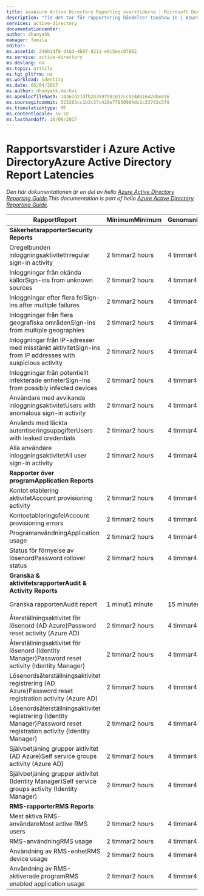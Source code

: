```yaml
---
title: aaaAzure Active Directory Reporting svarstiderna | Microsoft Docs
description: "Tid det tar för rapportering händelser tooshow in i Azure Active Directory"
services: active-directory
documentationcenter: 
author: dhanyahk
manager: femila
editor: 
ms.assetid: 346b14f8-d16d-4b07-8211-e6c5eec07062
ms.service: active-directory
ms.devlang: na
ms.topic: article
ms.tgt_pltfrm: na
ms.workload: identity
ms.date: 05/04/2017
ms.author: dhanyahk;markvi
ms.openlocfilehash: 14367d21dfb28359f991037cc924d416420be456
ms.sourcegitcommit: 523283cc1b3c37c428e77850964dc1c33742c5f0
ms.translationtype: MT
ms.contentlocale: sv-SE
ms.lasthandoff: 10/06/2017
---
```

# <a name="azure-active-directory-report-latencies"></a><span data-ttu-id="e0e21-103">Rapportsvarstider i Azure Active Directory</span><span class="sxs-lookup"><span data-stu-id="e0e21-103">Azure Active Directory Report Latencies</span></span>
<span data-ttu-id="e0e21-104">*Den här dokumentationen är en del av hello [Azure Active Directory Reporting Guide](active-directory-reporting-guide.md).*</span><span class="sxs-lookup"><span data-stu-id="e0e21-104">*This documentation is part of hello [Azure Active Directory Reporting Guide](active-directory-reporting-guide.md).*</span></span>

| <span data-ttu-id="e0e21-105">Rapport</span><span class="sxs-lookup"><span data-stu-id="e0e21-105">Report</span></span> | <span data-ttu-id="e0e21-106">Minimum</span><span class="sxs-lookup"><span data-stu-id="e0e21-106">Minimum</span></span> | <span data-ttu-id="e0e21-107">Genomsnittlig</span><span class="sxs-lookup"><span data-stu-id="e0e21-107">Average</span></span> | <span data-ttu-id="e0e21-108">Maximalt</span><span class="sxs-lookup"><span data-stu-id="e0e21-108">Maximum</span></span> |
| --- | --- | --- | --- |
| <span data-ttu-id="e0e21-109">**Säkerhetsrapporter**</span><span class="sxs-lookup"><span data-stu-id="e0e21-109">**Security Reports**</span></span> | | | |
| <span data-ttu-id="e0e21-110">Oregelbunden inloggningsaktivitet</span><span class="sxs-lookup"><span data-stu-id="e0e21-110">Irregular sign-in activity</span></span> |<span data-ttu-id="e0e21-111">2 timmar</span><span class="sxs-lookup"><span data-stu-id="e0e21-111">2 hours</span></span> |<span data-ttu-id="e0e21-112">4 timmar</span><span class="sxs-lookup"><span data-stu-id="e0e21-112">4 hours</span></span> |<span data-ttu-id="e0e21-113">8 timmar</span><span class="sxs-lookup"><span data-stu-id="e0e21-113">8 hours</span></span> |
| <span data-ttu-id="e0e21-114">Inloggningar från okända källor</span><span class="sxs-lookup"><span data-stu-id="e0e21-114">Sign-ins from unknown sources</span></span> |<span data-ttu-id="e0e21-115">2 timmar</span><span class="sxs-lookup"><span data-stu-id="e0e21-115">2 hours</span></span> |<span data-ttu-id="e0e21-116">4 timmar</span><span class="sxs-lookup"><span data-stu-id="e0e21-116">4 hours</span></span> |<span data-ttu-id="e0e21-117">8 timmar</span><span class="sxs-lookup"><span data-stu-id="e0e21-117">8 hours</span></span> |
| <span data-ttu-id="e0e21-118">Inloggningar efter flera fel</span><span class="sxs-lookup"><span data-stu-id="e0e21-118">Sign-ins after multiple failures</span></span> |<span data-ttu-id="e0e21-119">2 timmar</span><span class="sxs-lookup"><span data-stu-id="e0e21-119">2 hours</span></span> |<span data-ttu-id="e0e21-120">4 timmar</span><span class="sxs-lookup"><span data-stu-id="e0e21-120">4 hours</span></span> |<span data-ttu-id="e0e21-121">8 timmar</span><span class="sxs-lookup"><span data-stu-id="e0e21-121">8 hours</span></span> |
| <span data-ttu-id="e0e21-122">Inloggningar från flera geografiska områden</span><span class="sxs-lookup"><span data-stu-id="e0e21-122">Sign-ins from multiple geographies</span></span> |<span data-ttu-id="e0e21-123">2 timmar</span><span class="sxs-lookup"><span data-stu-id="e0e21-123">2 hours</span></span> |<span data-ttu-id="e0e21-124">4 timmar</span><span class="sxs-lookup"><span data-stu-id="e0e21-124">4 hours</span></span> |<span data-ttu-id="e0e21-125">8 timmar</span><span class="sxs-lookup"><span data-stu-id="e0e21-125">8 hours</span></span> |
| <span data-ttu-id="e0e21-126">Inloggningar från IP-adresser med misstänkt aktivitet</span><span class="sxs-lookup"><span data-stu-id="e0e21-126">Sign-ins from IP addresses with suspicious activity</span></span> |<span data-ttu-id="e0e21-127">2 timmar</span><span class="sxs-lookup"><span data-stu-id="e0e21-127">2 hours</span></span> |<span data-ttu-id="e0e21-128">4 timmar</span><span class="sxs-lookup"><span data-stu-id="e0e21-128">4 hours</span></span> |<span data-ttu-id="e0e21-129">8 timmar</span><span class="sxs-lookup"><span data-stu-id="e0e21-129">8 hours</span></span> |
| <span data-ttu-id="e0e21-130">Inloggningar från potentiellt infekterade enheter</span><span class="sxs-lookup"><span data-stu-id="e0e21-130">Sign-ins from possibly infected devices</span></span> |<span data-ttu-id="e0e21-131">2 timmar</span><span class="sxs-lookup"><span data-stu-id="e0e21-131">2 hours</span></span> |<span data-ttu-id="e0e21-132">4 timmar</span><span class="sxs-lookup"><span data-stu-id="e0e21-132">4 hours</span></span> |<span data-ttu-id="e0e21-133">8 timmar</span><span class="sxs-lookup"><span data-stu-id="e0e21-133">8 hours</span></span> |
| <span data-ttu-id="e0e21-134">Användare med avvikande inloggningsaktivitet</span><span class="sxs-lookup"><span data-stu-id="e0e21-134">Users with anomalous sign-in activity</span></span> |<span data-ttu-id="e0e21-135">2 timmar</span><span class="sxs-lookup"><span data-stu-id="e0e21-135">2 hours</span></span> |<span data-ttu-id="e0e21-136">4 timmar</span><span class="sxs-lookup"><span data-stu-id="e0e21-136">4 hours</span></span> |<span data-ttu-id="e0e21-137">8 timmar</span><span class="sxs-lookup"><span data-stu-id="e0e21-137">8 hours</span></span> |
| <span data-ttu-id="e0e21-138">Används med läckta autentiseringsuppgifter</span><span class="sxs-lookup"><span data-stu-id="e0e21-138">Users with leaked credentials</span></span> |<span data-ttu-id="e0e21-139">2 timmar</span><span class="sxs-lookup"><span data-stu-id="e0e21-139">2 hours</span></span> |<span data-ttu-id="e0e21-140">4 timmar</span><span class="sxs-lookup"><span data-stu-id="e0e21-140">4 hours</span></span> |<span data-ttu-id="e0e21-141">8 timmar</span><span class="sxs-lookup"><span data-stu-id="e0e21-141">8 hours</span></span> |
| <span data-ttu-id="e0e21-142">Alla användare inloggningsaktivitet</span><span class="sxs-lookup"><span data-stu-id="e0e21-142">All user sign-in activity</span></span> |<span data-ttu-id="e0e21-143">2 timmar</span><span class="sxs-lookup"><span data-stu-id="e0e21-143">2 hours</span></span> |<span data-ttu-id="e0e21-144">4 timmar</span><span class="sxs-lookup"><span data-stu-id="e0e21-144">4 hours</span></span> |<span data-ttu-id="e0e21-145">8 timmar</span><span class="sxs-lookup"><span data-stu-id="e0e21-145">8 hours</span></span> |
| <span data-ttu-id="e0e21-146">**Rapporter över program**</span><span class="sxs-lookup"><span data-stu-id="e0e21-146">**Application Reports**</span></span> | | | |
| <span data-ttu-id="e0e21-147">Kontot etablering aktivitet</span><span class="sxs-lookup"><span data-stu-id="e0e21-147">Account provisioning activity</span></span> |<span data-ttu-id="e0e21-148">2 timmar</span><span class="sxs-lookup"><span data-stu-id="e0e21-148">2 hours</span></span> |<span data-ttu-id="e0e21-149">4 timmar</span><span class="sxs-lookup"><span data-stu-id="e0e21-149">4 hours</span></span> |<span data-ttu-id="e0e21-150">8 timmar</span><span class="sxs-lookup"><span data-stu-id="e0e21-150">8 hours</span></span> |
| <span data-ttu-id="e0e21-151">Kontoetableringsfel</span><span class="sxs-lookup"><span data-stu-id="e0e21-151">Account provisioning errors</span></span> |<span data-ttu-id="e0e21-152">2 timmar</span><span class="sxs-lookup"><span data-stu-id="e0e21-152">2 hours</span></span> |<span data-ttu-id="e0e21-153">4 timmar</span><span class="sxs-lookup"><span data-stu-id="e0e21-153">4 hours</span></span> |<span data-ttu-id="e0e21-154">8 timmar</span><span class="sxs-lookup"><span data-stu-id="e0e21-154">8 hours</span></span> |
| <span data-ttu-id="e0e21-155">Programanvändning</span><span class="sxs-lookup"><span data-stu-id="e0e21-155">Application usage</span></span> |<span data-ttu-id="e0e21-156">2 timmar</span><span class="sxs-lookup"><span data-stu-id="e0e21-156">2 hours</span></span> |<span data-ttu-id="e0e21-157">4 timmar</span><span class="sxs-lookup"><span data-stu-id="e0e21-157">4 hours</span></span> |<span data-ttu-id="e0e21-158">8 timmar</span><span class="sxs-lookup"><span data-stu-id="e0e21-158">8 hours</span></span> |
| <span data-ttu-id="e0e21-159">Status för förnyelse av lösenord</span><span class="sxs-lookup"><span data-stu-id="e0e21-159">Password rollover status</span></span> |<span data-ttu-id="e0e21-160">2 timmar</span><span class="sxs-lookup"><span data-stu-id="e0e21-160">2 hours</span></span> |<span data-ttu-id="e0e21-161">4 timmar</span><span class="sxs-lookup"><span data-stu-id="e0e21-161">4 hours</span></span> |<span data-ttu-id="e0e21-162">8 timmar</span><span class="sxs-lookup"><span data-stu-id="e0e21-162">8 hours</span></span> |
| <span data-ttu-id="e0e21-163">**Granska & aktivitetsrapporter**</span><span class="sxs-lookup"><span data-stu-id="e0e21-163">**Audit & Activity Reports**</span></span> | | | |
| <span data-ttu-id="e0e21-164">Granska rapporten</span><span class="sxs-lookup"><span data-stu-id="e0e21-164">Audit report</span></span> |<span data-ttu-id="e0e21-165">1 minut</span><span class="sxs-lookup"><span data-stu-id="e0e21-165">1 minute</span></span> |<span data-ttu-id="e0e21-166">15 minuter</span><span class="sxs-lookup"><span data-stu-id="e0e21-166">15 minutes</span></span> |<span data-ttu-id="e0e21-167">30 minuter</span><span class="sxs-lookup"><span data-stu-id="e0e21-167">30 minutes</span></span> |
| <span data-ttu-id="e0e21-168">Återställningsaktivitet för lösenord (AD Azure)</span><span class="sxs-lookup"><span data-stu-id="e0e21-168">Password reset activity (Azure AD)</span></span> |<span data-ttu-id="e0e21-169">2 timmar</span><span class="sxs-lookup"><span data-stu-id="e0e21-169">2 hours</span></span> |<span data-ttu-id="e0e21-170">4 timmar</span><span class="sxs-lookup"><span data-stu-id="e0e21-170">4 hours</span></span> |<span data-ttu-id="e0e21-171">8 timmar</span><span class="sxs-lookup"><span data-stu-id="e0e21-171">8 hours</span></span> |
| <span data-ttu-id="e0e21-172">Återställningsaktivitet för lösenord (Identity Manager)</span><span class="sxs-lookup"><span data-stu-id="e0e21-172">Password reset activity (Identity Manager)</span></span> |<span data-ttu-id="e0e21-173">2 timmar</span><span class="sxs-lookup"><span data-stu-id="e0e21-173">2 hours</span></span> |<span data-ttu-id="e0e21-174">4 timmar</span><span class="sxs-lookup"><span data-stu-id="e0e21-174">4 hours</span></span> |<span data-ttu-id="e0e21-175">8 timmar</span><span class="sxs-lookup"><span data-stu-id="e0e21-175">8 hours</span></span> |
| <span data-ttu-id="e0e21-176">Lösenordsåterställningsaktivitet registrering (AD Azure)</span><span class="sxs-lookup"><span data-stu-id="e0e21-176">Password reset registration activity (Azure AD)</span></span> |<span data-ttu-id="e0e21-177">2 timmar</span><span class="sxs-lookup"><span data-stu-id="e0e21-177">2 hours</span></span> |<span data-ttu-id="e0e21-178">4 timmar</span><span class="sxs-lookup"><span data-stu-id="e0e21-178">4 hours</span></span> |<span data-ttu-id="e0e21-179">8 timmar</span><span class="sxs-lookup"><span data-stu-id="e0e21-179">8 hours</span></span> |
| <span data-ttu-id="e0e21-180">Lösenordsåterställningsaktivitet registrering (Identity Manager)</span><span class="sxs-lookup"><span data-stu-id="e0e21-180">Password reset registration activity (Identity Manager)</span></span> |<span data-ttu-id="e0e21-181">2 timmar</span><span class="sxs-lookup"><span data-stu-id="e0e21-181">2 hours</span></span> |<span data-ttu-id="e0e21-182">4 timmar</span><span class="sxs-lookup"><span data-stu-id="e0e21-182">4 hours</span></span> |<span data-ttu-id="e0e21-183">8 timmar</span><span class="sxs-lookup"><span data-stu-id="e0e21-183">8 hours</span></span> |
| <span data-ttu-id="e0e21-184">Självbetjäning grupper aktivitet (AD Azure)</span><span class="sxs-lookup"><span data-stu-id="e0e21-184">Self service groups activity (Azure AD)</span></span> |<span data-ttu-id="e0e21-185">2 timmar</span><span class="sxs-lookup"><span data-stu-id="e0e21-185">2 hours</span></span> |<span data-ttu-id="e0e21-186">4 timmar</span><span class="sxs-lookup"><span data-stu-id="e0e21-186">4 hours</span></span> |<span data-ttu-id="e0e21-187">8 timmar</span><span class="sxs-lookup"><span data-stu-id="e0e21-187">8 hours</span></span> |
| <span data-ttu-id="e0e21-188">Självbetjäning grupper aktivitet (Identity Manager)</span><span class="sxs-lookup"><span data-stu-id="e0e21-188">Self service groups activity (Identity Manager)</span></span> |<span data-ttu-id="e0e21-189">2 timmar</span><span class="sxs-lookup"><span data-stu-id="e0e21-189">2 hours</span></span> |<span data-ttu-id="e0e21-190">4 timmar</span><span class="sxs-lookup"><span data-stu-id="e0e21-190">4 hours</span></span> |<span data-ttu-id="e0e21-191">8 timmar</span><span class="sxs-lookup"><span data-stu-id="e0e21-191">8 hours</span></span> |
| <span data-ttu-id="e0e21-192">**RMS-rapporter**</span><span class="sxs-lookup"><span data-stu-id="e0e21-192">**RMS Reports**</span></span> | | | |
| <span data-ttu-id="e0e21-193">Mest aktiva RMS-användare</span><span class="sxs-lookup"><span data-stu-id="e0e21-193">Most active RMS users</span></span> |<span data-ttu-id="e0e21-194">2 timmar</span><span class="sxs-lookup"><span data-stu-id="e0e21-194">2 hours</span></span> |<span data-ttu-id="e0e21-195">4 timmar</span><span class="sxs-lookup"><span data-stu-id="e0e21-195">4 hours</span></span> |<span data-ttu-id="e0e21-196">8 timmar</span><span class="sxs-lookup"><span data-stu-id="e0e21-196">8 hours</span></span> |
| <span data-ttu-id="e0e21-197">RMS-användning</span><span class="sxs-lookup"><span data-stu-id="e0e21-197">RMS usage</span></span> |<span data-ttu-id="e0e21-198">2 timmar</span><span class="sxs-lookup"><span data-stu-id="e0e21-198">2 hours</span></span> |<span data-ttu-id="e0e21-199">4 timmar</span><span class="sxs-lookup"><span data-stu-id="e0e21-199">4 hours</span></span> |<span data-ttu-id="e0e21-200">8 timmar</span><span class="sxs-lookup"><span data-stu-id="e0e21-200">8 hours</span></span> |
| <span data-ttu-id="e0e21-201">Användning av RMS-enhet</span><span class="sxs-lookup"><span data-stu-id="e0e21-201">RMS device usage</span></span> |<span data-ttu-id="e0e21-202">2 timmar</span><span class="sxs-lookup"><span data-stu-id="e0e21-202">2 hours</span></span> |<span data-ttu-id="e0e21-203">4 timmar</span><span class="sxs-lookup"><span data-stu-id="e0e21-203">4 hours</span></span> |<span data-ttu-id="e0e21-204">8 timmar</span><span class="sxs-lookup"><span data-stu-id="e0e21-204">8 hours</span></span> |
| <span data-ttu-id="e0e21-205">Användning av RMS-aktiverade program</span><span class="sxs-lookup"><span data-stu-id="e0e21-205">RMS enabled application usage</span></span> |<span data-ttu-id="e0e21-206">2 timmar</span><span class="sxs-lookup"><span data-stu-id="e0e21-206">2 hours</span></span> |<span data-ttu-id="e0e21-207">4 timmar</span><span class="sxs-lookup"><span data-stu-id="e0e21-207">4 hours</span></span> |<span data-ttu-id="e0e21-208">8 timmar</span><span class="sxs-lookup"><span data-stu-id="e0e21-208">8 hours</span></span> |


